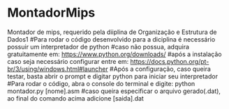 # MontadorMips
Montador de mips, requerido pela diiplina de Organização e Estrutura de Dados1
#Para rodar o código desenvolvido para a diciplina é necessário possuir um interpretador de python
#caso não possua, adquira gratuitamente em: https://www.python.org/downloads/
#após a instalação caso seja necessário configurar entre em: https://docs.python.org/pt-br/3/using/windows.html#launcher
#Após a configuração, caso queira testar, basta abrir o prompt e digitar python para iniciar seu interpretador
#Para rodar o código, abra  o console do terminal e digite: python montador.py [nome].asm 
#caso queira especificar o arquivo gerado(.dat), ao final do comando acima adicione  [saida].dat
